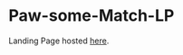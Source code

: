 # Paw-some-Match-LP

Landing Page hosted [here](https://monkeydluffy69.github.io/Paw-some-Match-LP/index.html).
